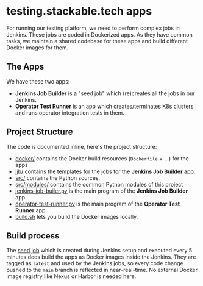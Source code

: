 # testing.stackable.tech apps

For running our testing platform, we need to perform complex jobs in Jenkins. These jobs are coded in Dockerized apps. As they have common tasks, we maintain a shared codebase for these apps and build different Docker images for them.

## The Apps

We have these two apps:

* **Jenkins Job Builder** is a "seed job" which (re)creates all the jobs in our Jenkins. 
* **Operator Test Runner** is an app which creates/terminates K8s clusters and runs operator integration tests in them.

## Project Structure

The code is documented inline, here's the project structure:

* [docker/](docker/) contains the Docker build resources (`Dockerfile` + ...) for the apps
* [jjb/](jjb/) contains the templates for the jobs for the **Jenkins Job Builder** app.
* [src/](src/) contains the Python sources.
* [src/modules/](src/modules/) contains the common Python modules of this project
* [jenkins-job-builer.py](src/jenkins-job-builder.py) is the main program of the **Jenkins Job Builder** app.
* [operator-test-runner.py](src/operator-test-runner.py) is the main program of the **Operator Test Runner** app.
* [build.sh](build.sh) lets you build the Docker images locally.

## Build process

The [seed job](../jenkins/jobbuilder.groovy) which is created during Jenkins setup and executed every 5 minutes does build the apps as Docker images inside the Jenkins. They are tagged as `latest` and used by the Jenkins jobs, so every code change pushed to the `main` branch is reflected in near-real-time. No external Docker image registry like Nexus or Harbor is needed here.